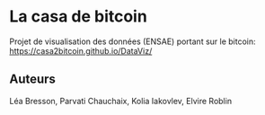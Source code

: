 # La casa de bitcoin

Projet de visualisation des données (ENSAE) portant sur le bitcoin: https://casa2bitcoin.github.io/DataViz/

## Auteurs

Léa Bresson, Parvati Chauchaix, Kolia Iakovlev, Elvire Roblin 
